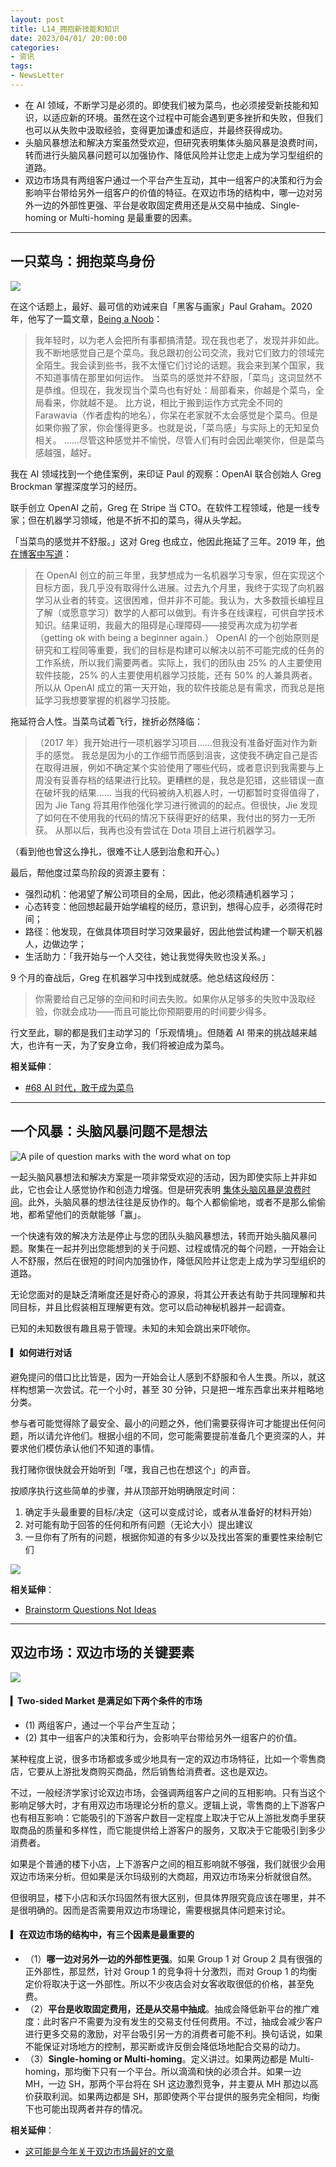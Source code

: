 ```yaml
---
layout: post
title: L14_拥抱新技能和知识
date: 2023/04/01/ 20:00:00
categories:
- 资讯
tags:
- NewsLetter
---
```


- 在 AI 领域，不断学习是必须的。即使我们被为菜鸟，也必须接受新技能和知识，以适应新的环境。虽然在这个过程中可能会遇到更多挫折和失败，但我们也可以从失败中汲取经验，变得更加谦虚和适应，并最终获得成功。
- 头脑风暴想法和解决方案虽然受欢迎，但研究表明集体头脑风暴是浪费时间，转而进行头脑风暴问题可以加强协作、降低风险并让您走上成为学习型组织的道路。
- 双边市场具有两组客户通过一个平台产生互动，其中一组客户的决策和行为会影响平台带给另外一组客户的价值的特征。在双边市场的结构中，哪一边对另外一边的外部性更强、平台是收取固定费用还是从交易中抽成、Single-homing or Multi-homing 是最重要的因素。

---

## 一只菜鸟：拥抱菜鸟身份

![](https://pics.naaln.com/blog/2023-04-05-e5fce2.jpg-basicBlog)

在这个话题上，最好、最可信的劝诫来自「黑客与画家」Paul Graham。2020 年，他写了一篇文章，[Being a Noob](http://paulgraham.com/noob.html)：

> 我年轻时，以为老人会把所有事都搞清楚。现在我也老了，发现并非如此。
> 我不断地感觉自己是个菜鸟。我总跟初创公司交流，我对它们致力的领域完全陌生。我会读到些书，我不太懂它们讨论的话题。我会来到某个国家，我不知道事情在那里如何运作。
> 当菜鸟的感觉并不舒服，「菜鸟」这词显然不是恭维。但现在，我发现当个菜鸟也有好处：局部看来，你越是个菜鸟，全局看来，你就越不是。
> 比方说，相比于搬到运作方式完全不同的 Farawavia（作者虚构的地名），你呆在老家就不太会感觉是个菜鸟。但是如果你搬了家，你会懂得更多。也就是说，「菜鸟感」与实际上的无知呈负相关。
> ……尽管这种感觉并不愉悦，尽管人们有时会因此嘲笑你，但是菜鸟感越强，越好。

我在 AI 领域找到一个绝佳案例，来印证 Paul 的观察：OpenAI 联合创始人 Greg Brockman 掌握深度学习的经历。

联手创立 OpenAI 之前，Greg 在 Stripe 当 CTO。在软件工程领域，他是一线专家；但在机器学习领域，他是不折不扣的菜鸟，得从头学起。

「当菜鸟的感觉并不舒服。」这对 Greg 也成立，他因此拖延了三年。2019 年，[他在博客中写道](https://blog.gregbrockman.com/how-i-became-a-machine-learning-practitioner)：

> 在 OpenAI 创立的前三年里，我梦想成为一名机器学习专家，但在实现这个目标方面，我几乎没有取得什么进展。过去九个月里，我终于实现了向机器学习从业者的转变。这很困难，但并非不可能。我认为，大多数擅长编程且了解（或愿意学习）数学的人都可以做到。有许多在线课程，可供自学技术知识。结果证明，我最大的阻碍是心理障碍——接受再次成为初学者（getting ok with being a beginner again.）
> OpenAI 的一个创始原则是研究和工程同等重要，我们的目标是构建可以解决以前不可能完成的任务的工作系统，所以我们需要两者。实际上，我们的团队由 25% 的人主要使用软件技能，25% 的人主要使用机器学习技能，还有 50% 的人兼具两者。所以从 OpenAI 成立的第一天开始，我的软件技能总是有需求，而我总是拖延学习我想要掌握的机器学习技能。

拖延符合人性。当菜鸟试着飞行，挫折必然降临：

> （2017 年）我开始进行一项机器学习项目……但我没有准备好面对作为新手的感觉。
> 我总是因为小的工作细节而感到沮丧，这使我不确定自己是否在取得进展，例如不确定某个实验使用了哪些代码，或者意识到我需要与上周没有妥善存档的结果进行比较。更糟糕的是，我总是犯错，这些错误一直在破坏我的结果……
> 当我的代码被纳入机器人时，一切都暂时变得值得了，因为 Jie Tang 将其用作他强化学习进行微调的的起点。但很快，Jie 发现了如何在不使用我的代码的情况下获得更好的结果，我付出的努力一无所获。
> 从那以后，我再也没有尝试在 Dota 项目上进行机器学习。

（看到他也曾这么挣扎，很难不让人感到治愈和开心。）

最后，帮他度过菜鸟阶段的资源主要有：

- 强烈动机：他渴望了解公司项目的全局，因此，他必须精通机器学习；
- 心态转变：他回想起最开始学编程的经历，意识到，想得心应手，必须得花时间；
- 路径：他发现，在做具体项目时学习效果最好，因此他尝试构建一个聊天机器人，边做边学；
- 生活助力：「我开始与一个人交往，她让我觉得失败也没关系。」

9 个月的奋战后，Greg 在机器学习中找到成就感。他总结这段经历：

> 你需要给自己足够的空间和时间去失败。如果你从足够多的失败中汲取经验，你就会成功——而且可能比你预期要用的时间要少得多。

行文至此，聊的都是我们主动学习的「乐观情境」。但随着 AI 带来的挑战越来越大，也许有一天，为了安身立命，我们将被迫成为菜鸟。

**相关延伸**：
- [#68 AI 时代，敢于成为菜鸟](https://havefun.zhubai.love/posts/2254319468085837824)

---

## 一个风暴：头脑风暴问题不是想法

![A pile of question marks with the word what on top](https://pics.naaln.com/blog/2023-04-05-cee196.jpg-basicBlog)

一起头脑风暴想法和解决方案是一项非常受欢迎的活动，因为即使实际上并非如此，它也会让人感觉协作和创造力增强。但是研究表明 [集体头脑风暴是浪费时间](https://hbr.org/2015/03/why-group-brainstorming-is-a-waste-of-time)。此外，头脑风暴的想法往往是反协作的。每个人都偷偷地，或者不是那么偷偷地，都希望他们的贡献能够「赢」。

一个快速有效的解决方法是停止与您的团队头脑风暴想法，转而开始头脑风暴问题。聚集在一起并列出您能想到的关于问题、过程或情况的每个问题，一开始会让人不舒服，然后在很短的时间内加强协作，降低风险并让您走上成为学习型组织的道路。

无论您面对的是缺乏清晰度还是好奇心的源泉，将其公开表达有助于共同理解和共同目标，并且比假装相互理解更有效。您可以启动神秘机器并一起调查。

已知的未知数很有趣且易于管理。未知的未知会跳出来吓唬你。

#### ▎如何进行对话

避免提问的借口比比皆是，因为一开始会让人感到不舒服和令人生畏。所以，就这样构想第一次尝试。花一个小时，甚至 30 分钟，只是把一堆东西拿出来并粗略地分类。

参与者可能觉得除了最安全、最小的问题之外，他们需要获得许可才能提出任何问题，所以请允许他们。根据小组的不同，您可能需要提前准备几个更资深的人，并要求他们模仿承认他们不知道的事情。

我打赌你很快就会开始听到「嘿，我自己也在想这个」的声音。

按顺序执行这些简单的步骤，并从顶部开始明确限定时间：

1. 确定手头最重要的目标/决定（这可以变成讨论，或者从准备好的材料开始）
2. 对可能有助于回答的任何和所有问题（无论大小）提出建议
3. 一旦你有了所有的问题，根据你知道的有多少以及找出答案的重要性来绘制它们

![](https://pics.naaln.com/blog/2023-04-05-45f7ae.png-basicBlog)

**相关延伸**：
- [Brainstorm Questions Not Ideas](https://www.muledesign.com/blog/brainstorm-questions)

---

## 双边市场：双边市场的关键要素

![](https://pics.naaln.com/blog/2023-04-05-f45705.jpeg-basicBlog)

#### ▎Two-sided Market 是满足如下两个条件的市场

- (1) 两组客户，通过一个平台产生互动；
- (2) 其中一组客户的决策和行为，会影响平台带给另外一组客户的价值。

某种程度上说，很多市场都或多或少地具有一定的双边市场特征，比如一个零售商店，它要从上游批发商购买商品，然后销售给消费者。这也是双边。

不过，一般经济学家讨论双边市场，会强调两组客户之间的互相影响。只有当这个影响足够大时，才有用双边市场理论分析的意义。逻辑上说，零售商的上下游客户也有相互影响：它能吸引的下游客户数目一定程度上取决于它从上游批发商手里获取商品的质量和多样性，而它能提供给上游客户的服务，又取决于它能吸引到多少消费者。

如果是个普通的楼下小店，上下游客户之间的相互影响就不够强，我们就很少会用双边市场来分析。但如果是沃尔玛级别的大商超，用双边市场来分析就很自然。

但很明显，楼下小店和沃尔玛固然有很大区别，但具体界限究竟应该在哪里，并不是很明确的。因而是否需要用双边市场理论，需要根据具体问题来讨论。

#### ▎在双边市场的结构中，有三个因素是最重要的

- （1）**哪一边对另外一边的外部性更强**。如果 Group 1 对 Group 2 具有很强的正外部性，那显然，针对 Group 1 的竞争将十分激烈，而对 Group 1 的均衡定价将取决于这一外部性。所以不少夜店会对女客收取很低的价格，甚至免费。
- （2）**平台是收取固定费用，还是从交易中抽成**。抽成会降低新平台的推广难度：此时客户不需要为没有发生的交易支付任何费用。不过，抽成会减少客户进行更多交易的激励，对平台吸引另一方的消费者可能不利。换句话说，如果不能保证对场地方的控制，那买断或许反倒会降低场地配合交易的动力。
- （3）**Single-homing or Multi-homing**。定义讲过。如果两边都是 Multi-homing，那均衡下只有一个平台。所以滴滴和快的必须合并。如果一边 MH，一边 SH，那两个平台将在 SH 这边激烈竞争，并主要从 MH 那边以高价获取利润。如果两边都是 SH，那即使两个平台提供的服务完全相同，均衡下也可能出现两者并存的情况。

**相关延伸**：
- [这可能是今年关于双边市场最好的文章](https://zhuanlan.zhihu.com/p/37125473)


